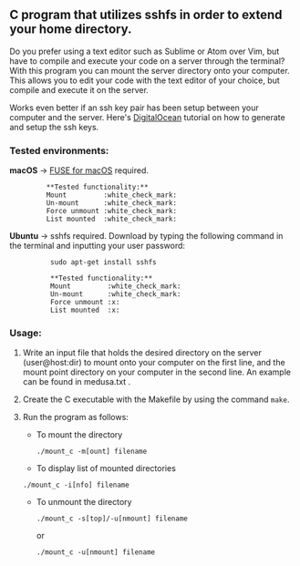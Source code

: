 ## C program that utilizes sshfs in order to extend your home directory.

Do you prefer using a text editor such as Sublime or Atom over Vim, but have
to compile and execute your code on a server through the terminal? With this
program you can mount the server directory onto your computer. This allows you
to edit your code with the text editor of your choice, but compile and execute
it on the server.

Works even better if an ssh key pair has been setup between your computer and
the server. Here's [DigitalOcean](goo.gl/Vk5au) tutorial on how to generate and
setup the ssh keys.

### Tested environments:
__macOS__ -> [FUSE for macOS](https://osxfuse.github.io/) required.

             **Tested functionality:**
             Mount         :white_check_mark:
             Un-mount      :white_check_mark:
             Force unmount :white_check_mark:
             List mounted  :white_check_mark:

__Ubuntu__ -> sshfs required. Download by typing the following command in the
              terminal and inputting your user password:

              sudo apt-get install sshfs

              **Tested functionality:**
              Mount         :white_check_mark:
              Un-mount      :white_check_mark:
              Force unmount :x:
              List mounted  :x:
### Usage:
1. Write an input file that holds the desired directory on the server
(user@host:dir) to mount onto your computer on the first line, and the mount
point directory on your computer in the second line. An example can be found in
medusa.txt .

2. Create the C executable with the Makefile by using the command `make`.

3. Run the program as follows:
    - To mount the directory
      ```
      ./mount_c -m[ount] filename
      ```
    - To display list of mounted directories
    ```
    ./mount_c -i[nfo] filename
    ```
    - To unmount the directory 
      ```
      ./mount_c -s[top]/-u[nmount] filename
      ```
      or
      ```
      ./mount_c -u[nmount] filename
      ```

